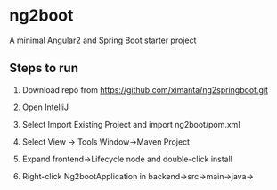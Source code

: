 # ng2boot
A minimal Angular2 and Spring Boot starter project


## Steps to run

1. Download repo from https://github.com/ximanta/ng2springboot.git

2. Open IntelliJ

3. Select Import Existing Project and import ng2boot/pom.xml

4. Select View -> Tools Window->Maven Project

5. Expand frontend->Lifecycle node and double-click install

6. Right-click Ng2bootApplication in backend->src->main->java->
